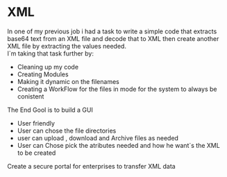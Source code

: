 # XML
In one of my previous job i had a task to write a simple code that extracts base64 text from an XML file and decode that to XML then create another XML file by extracting the values needed.   
I`m taking that task further by:
 - Cleaning up my code 
 - Creating Modules
 - Making it dynamic on the filenames 
 - Creating a WorkFlow for the files in mode for the system to always be conistent 
 
 The End Gool is to build a GUI 
 - User friendly 
 - User can chose the file directories 
 - user can upload , download and Archive files as needed
 - User can Chose pick the atributes needed and how he want`s the XML to be created

Create a secure portal for enterprises to transfer XML data 
